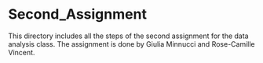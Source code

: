 Second_Assignment
=================

This directory includes all the steps of the second assignment for the data analysis class. 
The assignment is done by Giulia Minnucci and Rose-Camille Vincent.

